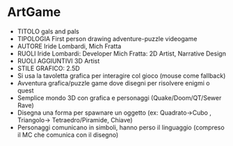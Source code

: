 # ArtGame
 
- TITOLO gals and pals
- TIPOLOGIA First person drawing adventure-puzzle videogame
- AUTORE Iride Lombardi, Mich Fratta
- RUOLI 
Iride Lombardi: Developer
Mich Fratta: 2D Artist, Narrative Design
- RUOLI AGGIUNTIVI
3D Artist
- STILE GRAFICO: 2.5D 
- Si usa la tavoletta grafica per interagire col gioco (mouse come fallback)
- Avventura grafica/puzzle game dove disegni per risolvere enigmi o quest
- Semplice mondo 3D con grafica e personaggi (Quake/Doom/QT/Sewer Rave)
- Disegna una forma per spawnare un oggetto (ex: Quadrato->Cubo , Triangolo-> Tetraedro/Piramide, Chiave)
- Personaggi comunicano in simboli, hanno perso il linguaggio (compreso il MC che comunica con il disegno)
